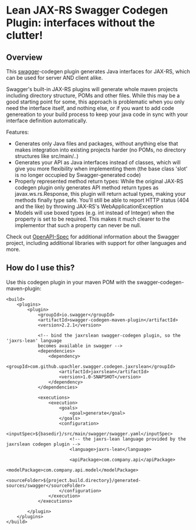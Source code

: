 # Lean JAX-RS Swagger Codegen Plugin: interfaces without the clutter!

## Overview
This [swagger](https://swagger.io)-codegen plugin generates Java interfaces for 
JAX-RS, which can be used for server AND client alike. 

Swagger's built-in JAX-RS
plugins will generate whole maven projects including directory structure, POMs
and other files. While this may be a good starting point for some, this approach
is problematic when you only need the interface itself, and nothing else, or if 
you want to add code genereation to your build process to keep your java code
in sync with your interface definition automatically.

Features:
* Generates only Java files and packages, without anything else that makes integration into existing projects harder (no POMs, no directory structures like src/main/..)
* Generates your API as Java interfaces instead of classes, which will give you more flexibility when implementing them (the base class 'slot' is no longer occupied by Swagger-generated code)
* Properly represented method return types: While the original JAX-RS codegen plugin only generates API method return types as javax.ws.rs.Response, this plugin will return actual types, making your methods finally type safe. You'll still be able to report HTTP status (404 and the like) by throwing JAX-RS's WebApplicationException
* Models will use boxed types (e.g. int instead of Integer) when the property is set to be required. This makes it much clearer to the implementor that such a property can never be null.
 
Check out [OpenAPI-Spec](https://github.com/OAI/OpenAPI-Specification) for additional information about the Swagger project, including additional libraries with support for other languages and more. 

## How do I use this?

Use this codegen plugin in your maven POM with the swagger-codegen-maven-plugin:

```
<build>
	<plugins>
		<plugin>
			<groupId>io.swagger</groupId>
			<artifactId>swagger-codegen-maven-plugin</artifactId>
			<version>2.2.1</version>
			
			<!-- bind the jaxrslean swagger-codegen plugin, so the 'jaxrs-lean' language
			becomes available in swagger -->
			<dependencies>
				<dependency>
					<groupId>com.github.upachler.swagger.codegen.jaxrslean</groupId>
					<artifactId>jaxrslean</artifactId>
					<version>1.0-SNAPSHOT</version>
				</dependency>
			</dependencies>
			
			<executions>
				<execution>
					<goals>
						<goal>generate</goal>
					</goals>
					<configuration>
						<inputSpec>${basedir}/src/main/swagger/swagger.yaml</inputSpec>
						<!-- the jaxrs-lean language provided by the jaxrslean codegen plugin -->
						<language>jaxrs-lean</language>

						<apiPackage>com.company.api</apiPackage>
						<modelPackage>com.company.api.model</modelPackage>
						<sourceFolder>${project.build.directory}/generated-sources/swagger</sourceFolder>
					</configuration>
				</execution>
			</executions>

		</plugin>
	</plugins>
</build>
```

